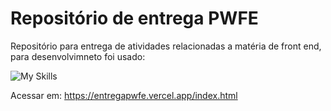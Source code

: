 # Repositório de entrega PWFE


Repositório para entrega de atividades relacionadas a matéria de front end, para desenvolvimneto foi usado: 

![My Skills](https://skillicons.dev/icons?i=html,css,js,bootstrap,tailwind&theme=light)

Acessar em: https://entregapwfe.vercel.app/index.html
